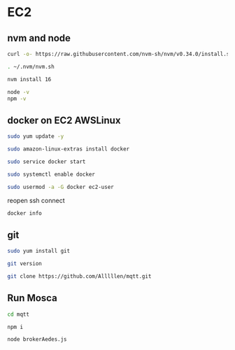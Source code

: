 # EC2
## nvm and node
  ```sh
  curl -o- https://raw.githubusercontent.com/nvm-sh/nvm/v0.34.0/install.sh | bash
  ```
  ```sh
  . ~/.nvm/nvm.sh
  ```
  ```sh
  nvm install 16
  ```
  ```sh
  node -v
  npm -v
  ```
  ## docker on EC2 AWSLinux
  ```sh
  sudo yum update -y
  ```
  ```sh
  sudo amazon-linux-extras install docker
  ```
  ```sh
  sudo service docker start
  ```
  ```sh
  sudo systemctl enable docker
  ```
  ```sh
  sudo usermod -a -G docker ec2-user
  ```
  reopen ssh connect
  ```sh
  docker info
  ```
## git
  ```sh
  sudo yum install git
  ```
  ```sh
  git version 
  ```
  ```sh
  git clone https://github.com/Alllllen/mqtt.git
  ```
  ## Run Mosca
  ```sh
  cd mqtt
  ```
  ```sh
  npm i 
  ```
  ```sh
  node brokerAedes.js
  ```
  
